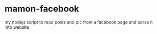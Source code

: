 # mamon-facebook

my nodejs script to read posts and pic from a facebook page and parse it into website 
